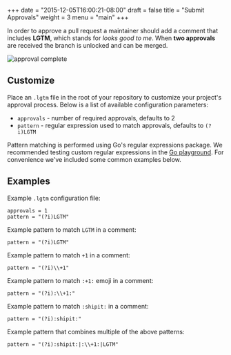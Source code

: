 +++
date = "2015-12-05T16:00:21-08:00"
draft = false
title = "Submit Approvals"
weight = 3
menu = "main"
+++

In order to approve a pull request a maintainer should add a comment that
includes **LGTM**, which stands for *looks good to me*. When **two approvals**
are received the branch is unlocked and can be merged.

![approval complete](/docs/images/approval_complete.png)

## Customize

Place an `.lgtm` file in the root of your repository to customize your project's
approval process. Below is a list of available configuration parameters:

* `approvals` - number of required approvals, defaults to 2
* `pattern` - regular expression used to match approvals, defaults to `(?i)LGTM`

Pattern matching is performed using Go's regular expressions package. We
recommended testing custom regular expressions in the [Go playground](http://play.golang.org/p/nQx_jGsLHz).
For convenience we've included some common examples below.

## Examples

Example `.lgtm` configuration file:

```
approvals = 1
pattern = "(?i)LGTM"
```

Example pattern to match `LGTM` in a comment:

```
pattern = "(?i)LGTM"
```

Example pattern to match `+1` in a comment:

```
pattern = "(?i)\\+1"
```

Example pattern to match `:+1:` emoji in a comment:

```
pattern = "(?i):\\+1:"
```

Example pattern to match `:shipit:` in a comment:

```
pattern = "(?i):shipit:"
```

Example pattern that combines multiple of the above patterns:

```
pattern = "(?i):shipit:|:\\+1:|LGTM"
```
